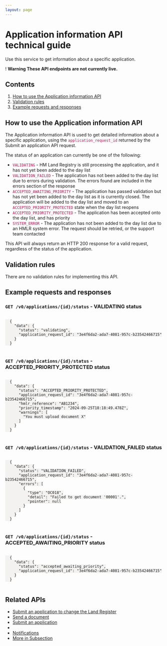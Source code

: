 ```yaml
---
layout: page
---
```


<div class="govuk-grid-row">
  <div class="govuk-grid-column-two-thirds">
    <h1 class="govuk-heading-xl">
      Application information API technical guide
    </h1>
    <p class="govuk-body-l">Use this service to get information about a specific application.</p>
    </p>
    <div class="govuk-warning-text">
      <span class="govuk-warning-text__icon" aria-hidden="true">!</span>
      <strong class="govuk-warning-text__text">
        <span class="govuk-visually-hidden">Warning</span>
        These API endpoints are not currently live.
      </strong>
    </div>
    <aside class="govuk-prototype-kit-common-templates-mainstream-guide-contents-list" role="complementary">
      <nav class="govuk-prototype-kit-common-templates-contents-list" aria-label="Pages in this guide"
        role="navigation">
        <h2 class="govuk-prototype-kit-common-templates-contents-list__title">
          Contents
        </h2>
        <ol class="govuk-prototype-kit-common-templates-contents-list__list">
          <li
            class="govuk-prototype-kit-common-templates-contents-list__list-item govuk-prototype-kit-common-templates-contents-list__list-item--dashed govuk-prototype-kit-common-templates-contents-list__list-item--active">
            <a href="#how-to-use-the-application-information-api">
              How to use the Application information API
            </a>
          </li>
          <li
            class="govuk-prototype-kit-common-templates-contents-list__list-item govuk-prototype-kit-common-templates-contents-list__list-item--dashed">
            <a href="#validation-rules">
              Validation rules
            </a>
          </li>
          <li
            class="govuk-prototype-kit-common-templates-contents-list__list-item govuk-prototype-kit-common-templates-contents-list__list-item--dashed">
            <a href="#example-requests-and-responses">
              Example requests and responses
            </a>
          </li>
        </ol>
      </nav>
    </aside>
  </div>
</div>
<div class="govuk-grid-row">
  <div class="govuk-grid-column-two-thirds govuk-prototype-kit-common-templates-mainstream-guide-body">
    <h2 class="govuk-heading-m" id="how-to-use-the-application-information-api">How to use the Application information
      API</h2>
    <div>
      <p class="govuk-body">The Application information API is used to get detailed information about a specific
        application, using the
        <code style="color: #a71d5d; background-color: #f5f5f5">application_request_id</code>
        returned by the Submit an application API request.
      </p>
      <p class="govuk-body">The status of an application can currently be one of the following:</p>
      <ul class="govuk-list govuk-list--bullet">
        <li>
          <code style="color: #a71d5d; background-color: #f5f5f5">VALIDATING</code>
          - HM Land Registry is still processing the application, and it has not yet been added to the day list
        </li>
        <li>
          <code style="color: #a71d5d; background-color: #f5f5f5">VALIDATION_FAILED</code>
          - The application has not been added to the day list due to errors during validation. The errors found are
          included in the errors section of the response
        </li>
        <li>
          <code style="color: #a71d5d; background-color: #f5f5f5">ACCEPTED_AWAITING_PRIORITY</code>
          - The application has passed validation but has not yet been added to the day list as it is currently closed.
          The application will be added to the day list and moved to an
          <code style="color: #a71d5d; background-color: #f5f5f5">ACCEPTED_PRIORITY_PROTECTED</code>
          state when the day list reopens
        </li>
        <li>
          <code style="color: #a71d5d; background-color: #f5f5f5">ACCEPTED_PRIORITY_PROTECTED</code>
          - The application has been accepted onto the day list, and has priority
        </li>
        <li>
          <code style="color: #a71d5d; background-color: #f5f5f5">SYSTEM_ERROR</code>
          - The application has not been added to the day list due to an HMLR system error. The request should be
          retried, or the support team contacted
        </li>
      </ul>
    </div>
    <div>
      <p class="govuk-body">This API will always return an HTTP 200 response for a valid request, regardless of the
        status of the application.</p>
      <h2 class="govuk-heading-m" id="validation-rules">Validation rules</h2>
      <div>
        <p class="govuk-body">There are no validation rules for implementing this API.</p>
        <h2 class="govuk-heading-m" id="example-requests-and-responses">Example requests and responses</h2>
        <h3 class="govuk-heading-s"><code>GET /v0/applications/{id}/status</code> - VALIDATING status</h3>
        <pre>
<code class="language-json" style="background-color: #f3f2f1">
  {
    "data": {
      "status": "validating",
      "application_request_id": "3e4f6da2-ada7-4081-957c-b23542466715"
    }
  }
</code>
</pre>
        <div class="govuk-!-padding-bottom-3"></div>
        <h3 class="govuk-heading-s"><code>GET /v0/applications/{id}/status</code> - ACCEPTED_PRIORITY_PROTECTED status
        </h3>
        <pre>
<code class="language-json" style="background-color: #f3f2f1">
  {
    "data": {
      "status": "ACCEPTED_PRIORITY_PROTECTED",
      "application_request_id": "3e4f6da2-ada7-4081-957c-b23542466715",
      "hmlr_reference": "AB1234",
      "priority_timestamp": "2024-09-25T18:18:49.478Z",
      "warnings": [
        "You must upload document X"
      ]
    }
  }
</code>
</pre>
        <div class="govuk-!-padding-bottom-3"></div>
        <h3 class="govuk-heading-s"><code>GET /v0/applications/{id}/status</code> - VALIDATION_FAILED status</h3>
        <pre>
<code class="language-json" style="background-color: #f3f2f1">
  {
    "data": {
      "status": "VALIDATION_FAILED",
      "application_request_id": "3e4f6da2-ada7-4081-957c-b23542466715",
      "errors": [
        {
          "type": "OC018",
          "detail": "Failed to get document '00001'.",
          "pointer": null
        }
      ]
    }
  }
</code>
</pre>
        <div class="govuk-!-padding-bottom-3"></div>
        <h3 class="govuk-heading-s"><code>GET /v0/applications/{id}/status</code> - ACCEPTED_AWAITING_PRIORITY status
        </h3>
        <pre>
<code class="language-json" style="background-color: #f3f2f1">
  {
    "data": {
      "status": "accepted_awaiting_priority",
      "application_request_id": "3e4f6da2-ada7-4081-957c-b23542466715"
    }
  }
</code>
</pre>
      </div>
    </div>
  </div>
  <div class="govuk-grid-column-one-third">
    <aside class="govuk-prototype-kit-common-templates-related-items" role="complementary">
      <h2 class="govuk-heading-m" id="related-apis">
        Related APIs
      </h2>
      <nav role="navigation" aria-labelledby="subsection-title">
        <ul class="govuk-list govuk-!-font-size-16">
          <li>
            <a class="govuk-body govuk-link" href="/apis/submit-an-application-to-change-the-land-register">
              Submit an application to change the Land Register
            </a>
          </li>
          <li>
            <a class="govuk-body govuk-link" href="/apis/send-a-document">
              Send a document
            </a>
          </li>
          <li>
            <a class="govuk-body govuk-link" href="/apis/submit-an-application">
              Submit an application
            </a>
          </li>
          <li>
          </li>
          <li>
            <a class="govuk-body govuk-link" href="/apis/notifications">
              Notifications
            </a>
          </li>
          <li>
            <a class="govuk-body govuk-link govuk-!-font-weight-bold" href="/find-a-service-api">
              More <span class="govuk-visually-hidden">in Subsection</span>
            </a>
          </li>
        </ul>
      </nav>
    </aside>
  </div>
</div>